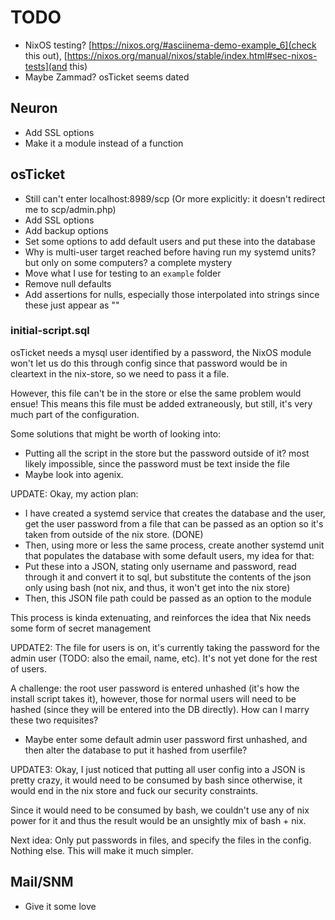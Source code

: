 # TODO
* NixOS testing? [https://nixos.org/#asciinema-demo-example_6](check this out), [https://nixos.org/manual/nixos/stable/index.html#sec-nixos-tests](and this)
* Maybe Zammad? osTicket seems dated

## Neuron
* Add SSL options
* Make it a module instead of a function

## osTicket
* Still can't enter localhost:8989/scp (Or more explicitly: it doesn't redirect me to scp/admin.php)
* Add SSL options
* Add backup options
* Set some options to add default users and put these into the database
* Why is multi-user target reached before having run my systemd units? but only on some computers? a complete mystery
* Move what I use for testing to an `example` folder
* Remove null defaults
* Add assertions for nulls, especially those interpolated into strings since these just appear as ""

### initial-script.sql
osTicket needs a mysql user identified by a password, the NixOS module won't let us do this through config since that password would be in cleartext in the nix-store, so we need to pass it a file. 

However, this file can't be in the store or else the same problem would ensue! This means this file must be added extraneously, but still, it's very much part of the configuration.

Some solutions that might be worth of looking into:
* Putting all the script in the store but the password outside of it? most likely impossible, since the password must be text inside the file
* Maybe look into agenix.

UPDATE: Okay, my action plan:
* I have created a systemd service that creates the database and the user, get the user password from a file that can be passed as an option so it's taken from outside of the nix store. (DONE)
* Then, using more or less the same process, create another systemd unit that populates the database with some default users, my idea for that:
* Put these into a JSON, stating only username and password, read through it and convert it to sql, but substitute the contents of the json only using bash (not nix, and thus, it won't get into the nix store)
* Then, this JSON file path could be passed as an option to the module

This process is kinda extenuating, and reinforces the idea that Nix needs some form of secret management

UPDATE2:
The file for users is on, it's currently taking the password for the admin user (TODO: also the email, name, etc). It's not yet done for the rest of users.

A challenge: the root user password is entered unhashed (it's how the install script takes it), however, those for normal users will need to be hashed (since they will be entered into the DB directly). How can I marry these two requisites?

* Maybe enter some default admin user password first unhashed, and then alter the database to put it hashed from userfile?

UPDATE3:
Okay, I just noticed that putting all user config into a JSON is pretty crazy, it would need to be consumed by bash since otherwise, it would end in the nix store and fuck our security constraints.

Since it would need to be consumed by bash, we couldn't use any of nix power for it and thus the result would be an unsightly mix of bash + nix.

Next idea: Only put passwords in files, and specify the files in the config. Nothing else. This will make it much simpler.

## Mail/SNM
* Give it some love

